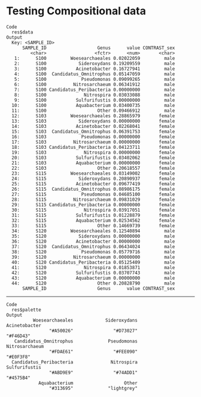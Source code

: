 # Testing Compositional data

    Code
      res$data
    Output
      Key: <SAMPLE_ID>
          SAMPLE_ID                   Genus      value CONTRAST_sex
             <char>                  <fctr>      <num>       <char>
       1:      S100         Woesearchaeales 0.02022059         male
       2:      S100            Sideroxydans 0.19209559         male
       3:      S100           Acinetobacter 0.16727941         male
       4:      S100  Candidatus_Omnitrophus 0.05147059         male
       5:      S100             Pseudomonas 0.09099265         male
       6:      S100          Nitrosarchaeum 0.06341912         male
       7:      S100 Candidatus_Peribacteria 0.00000000         male
       8:      S100              Nitrospira 0.03033088         male
       9:      S100           Sulfurifustis 0.00000000         male
      10:      S100           Aquabacterium 0.03400735         male
      11:      S100                   Other 0.09466912         male
      12:      S103         Woesearchaeales 0.28865979       female
      13:      S103            Sideroxydans 0.00000000       female
      14:      S103           Acinetobacter 0.02268041       female
      15:      S103  Candidatus_Omnitrophus 0.06391753       female
      16:      S103             Pseudomonas 0.00000000       female
      17:      S103          Nitrosarchaeum 0.00000000       female
      18:      S103 Candidatus_Peribacteria 0.04123711       female
      19:      S103              Nitrospira 0.00000000       female
      20:      S103           Sulfurifustis 0.03402062       female
      21:      S103           Aquabacterium 0.00000000       female
      22:      S103                   Other 0.20618557       female
      23:      S115         Woesearchaeales 0.03149002       female
      24:      S115            Sideroxydans 0.20890937       female
      25:      S115           Acinetobacter 0.09677419       female
      26:      S115  Candidatus_Omnitrophus 0.08986175       female
      27:      S115             Pseudomonas 0.04685100       female
      28:      S115          Nitrosarchaeum 0.09831029       female
      29:      S115 Candidatus_Peribacteria 0.00000000       female
      30:      S115              Nitrospira 0.03917051       female
      31:      S115           Sulfurifustis 0.01228879       female
      32:      S115           Aquabacterium 0.02534562       female
      33:      S115                   Other 0.14669739       female
      34:      S120         Woesearchaeales 0.12540894         male
      35:      S120            Sideroxydans 0.00000000         male
      36:      S120           Acinetobacter 0.00000000         male
      37:      S120  Candidatus_Omnitrophus 0.06434024         male
      38:      S120             Pseudomonas 0.05779716         male
      39:      S120          Nitrosarchaeum 0.00000000         male
      40:      S120 Candidatus_Peribacteria 0.05125409         male
      41:      S120              Nitrospira 0.01853871         male
      42:      S120           Sulfurifustis 0.03707743         male
      43:      S120           Aquabacterium 0.00000000         male
      44:      S120                   Other 0.20828790         male
          SAMPLE_ID                   Genus      value CONTRAST_sex

---

    Code
      res$palette
    Output
              Woesearchaeales            Sideroxydans           Acinetobacter 
                    "#A50026"               "#D73027"               "#F46D43" 
       Candidatus_Omnitrophus             Pseudomonas          Nitrosarchaeum 
                    "#FDAE61"               "#FEE090"               "#E0F3F8" 
      Candidatus_Peribacteria              Nitrospira           Sulfurifustis 
                    "#ABD9E9"               "#74ADD1"               "#4575B4" 
                Aquabacterium                   Other 
                    "#313695"             "lightgrey" 

